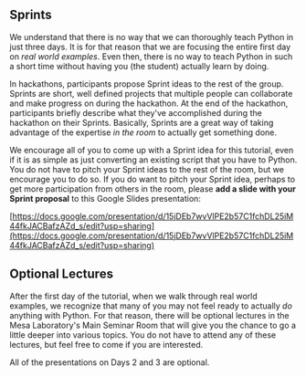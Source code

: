 <!--
.. title: Fall 2019 NCAR Python Tutorial Sprints & Optional Lectures
.. slug: fall-2019-sprints
.. date: 2019-09-18 08:00:00 UTC-07:00
.. tags: tutorial, sprints
.. category: 
.. link: 
.. description: 
.. type: text
-->

## Sprints

We understand that there is no way that we can thoroughly teach Python in just three days.  It is for that
reason that we are focusing the entire first day on _real world examples_.  Even then, there is no way to
teach Python in such a short time without having you (the student) actually learn by doing.

In hackathons, participants propose Sprint ideas to the rest of the group.  Sprints are short, well defined
projects that multiple people can collaborate and make progress on during the hackathon.  At the end of the
hackathon, participants briefly describe what they've accomplished during the hackathon on their Sprints.
Basically, Sprints are a great way of taking advantage of the expertise _in the room_ to actually get something
done.

We encourage all of you to come up with a Sprint idea for this tutorial, even if it is as simple as just
converting an existing script that you have to Python.  You do not have to pitch your Sprint ideas to the
rest of the room, but we encourage you to do so.  If you do want to pitch your Sprint idea, perhaps to get
more participation from others in the room, please **add a slide with your Sprint proposal** to this Google
Slides presentation:

[https://docs.google.com/presentation/d/15jDEb7wvVlPE2b57C1fchDL25iM44fkJACBafzAZd_s/edit?usp=sharing](https://docs.google.com/presentation/d/15jDEb7wvVlPE2b57C1fchDL25iM44fkJACBafzAZd_s/edit?usp=sharing)

## Optional Lectures

After the first day of the tutorial, when we walk through real world examples, we recognize that many of
you may not feel ready to actually _do_ anything with Python.  For that reason, there will be optional lectures
in the Mesa Laboratory's Main Seminar Room that will give you the chance to go a little deeper into various
topics.  You do not have to attend any of these lectures, but feel free to come if you are interested.

All of the presentations on Days 2 and 3 are optional.
